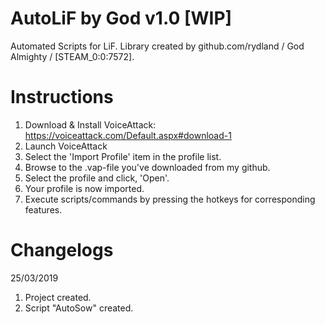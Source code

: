 # AutoLiF by God v1.0 [WIP]
Automated Scripts for LiF. Library created by github.com/rydland / God Almighty / [STEAM_0:0:7572].
# Instructions
1. Download & Install VoiceAttack: https://voiceattack.com/Default.aspx#download-1
2. Launch VoiceAttack
3. Select the 'Import Profile' item in the profile list.
4. Browse to the .vap-file you've downloaded from my github.
5. Select the profile and click, 'Open'.
6. Your profile is now imported.
7. Execute scripts/commands by pressing the hotkeys for corresponding features.
# Changelogs
25/03/2019
1. Project created.
2. Script "AutoSow" created.
